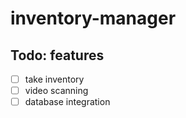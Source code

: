 # inventory-manager

## Todo: features

- [ ] take inventory
- [ ] video scanning
- [ ] database integration
